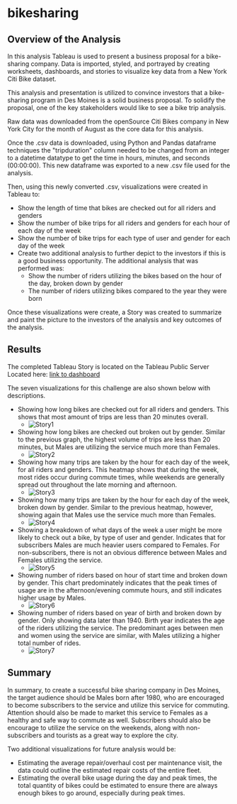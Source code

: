 # bikesharing

## Overview of the Analysis
In this analysis Tableau is used to present a business proposal for a bike-sharing company. Data is imported, styled, and portrayed by creating worksheets, dashboards, and stories to visualize key data from a New York Citi Bike dataset.

This analysis and presentation is utilized to convince investors that a bike-sharing program in Des Moines is a solid business proposal. To solidify the proposal, one of the key stakeholders would like to see a bike trip analysis.

Raw data was downloaded from the openSource Citi Bikes company in New York City for the month of August as the core data for this analysis.

Once the .csv data is downloaded, using Python and Pandas dataframe techniques the "tripduration" column needed to be changed from an integer to a datetime datatype to get the time in hours, minutes, and seconds (00:00:00).  This new dataframe was exported to a new .csv file used for the analysis.

Then, using this newly converted .csv, visualizations were created in Tableau to:
- Show the length of time that bikes are checked out for all riders and genders
- Show the number of bike trips for all riders and genders for each hour of each day of the week
- Show the number of bike trips for each type of user and gender for each day of the week
- Create two additional analysis to further depict to the investors if this is a good business opportunity.  The additional analysis that was performed was:
    - Show the number of riders utilizing the bikes based on the hour of the day, broken down by gender
    - The number of riders utilizing bikes compared to the year they were born

Once these visualizations were create, a Story was created to summarize and paint the picture to the investors of the analysis and key outcomes of the analysis.

## Results
The completed Tableau Story is located on the Tableau Public Server Located here:
[link to dashboard](https://public.tableau.com/app/profile/scott.armstrong8079/viz/Citi_Bikes_Challenge/CitiBikesChallenge?publish=yes)

The seven visualizations for this challenge are also shown below with descriptions.
- Showing how long bikes are checked out for all riders and genders.  This shows that most amount of trips are less than 20 minutes overall.
    - ![Story1](results/story1.png)
- Showing how long bikes are checked out broken out by gender.  Similar to the previous graph, the highest volume of trips are less than 20 minutes, but Males are utilizing the service much more than Females.
    - ![Story2](results/story2.png)
- Showing how many trips are taken by the hour for each day of the week, for all riders and genders.  This heatmap shows that during the week, most rides occur during commute times, while weekends are generally spread out throughout the late morning and afternoon.
    - ![Story3](results/story3.png)
- Showing how many trips are taken by the hour for each day of the week, broken down by gender.  Similar to the previous heatmap, however, showing again that Males use the service much more than Females.
    - ![Story4](results/story4.png)
- Showing a breakdown of what days of the week a user might be more likely to check out a bike, by type of user and gender.  Indicates that for subscribers Males are much heavier users compared to Females.  For non-subscribers, there is not an obvious difference between Males and Females utilizing the service.
    - ![Story5](results/story5.png)
- Showing number of riders based on hour of start time and broken down by gender.  This chart predominately indicates that the peak times of usage are in the afternoon/evening commute hours, and still indicates higher usage by Males.
    - ![Story6](results/story6.png)
- Showing number of riders based on year of birth and broken down by gender.  Only showing data later than 1940.  Birth year indicates the age of the riders utilizing the service.  The predominant ages between men and women using the service are similar, with Males utilizing a higher total number of rides.
    - ![Story7](results/story7.png)

## Summary
In summary, to create a successful bike sharing company in Des Moines, the target audience should be Males born after 1980, who are encouraged to become subscribers to the service and utilize this service for commuting.  Attention should also be made to market this service to Females as a healthy and safe way to commute as well.  Subscribers should also be encourage to utilize the service on the weekends, along with non-subscribers and tourists as a great way to explore the city. 

Two additional visualizations for future analysis would be:
- Estimating the average repair/overhaul cost per maintenance visit, the data could outline the estimated repair costs of the entire fleet.
- Estimating the overall bike usage during the day and peak times, the total quantity of bikes could be estimated to ensure there are always enough bikes to go around, especially during peak times.